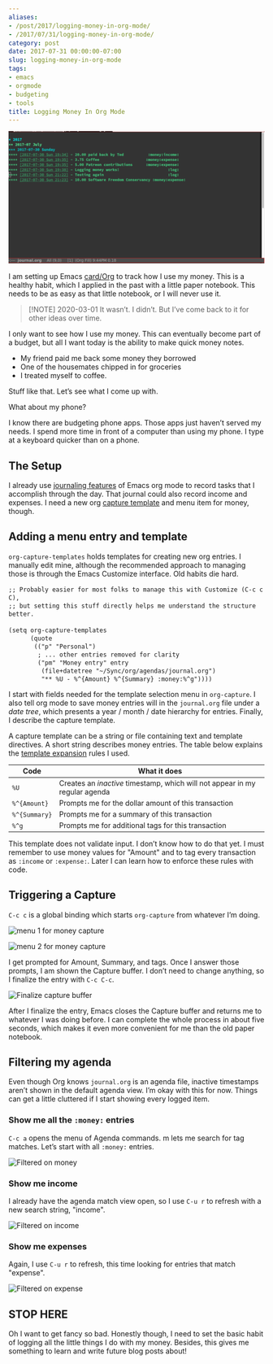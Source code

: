 ```yaml
---
aliases:
- /post/2017/logging-money-in-org-mode/
- /2017/07/31/logging-money-in-org-mode/
category: post
date: 2017-07-31 00:00:00-07:00
slug: logging-money-in-org-mode
tags:
- emacs
- orgmode
- budgeting
- tools
title: Logging Money In Org Mode
---
```


![attachments/img/2017/cover-2017-07-31.png](../../../attachments/img/2017/cover-2017-07-31.png)

I am setting up Emacs [card/Org](../../../card/Org.md) to track how I use my money. This is a healthy habit, which I applied in the past with a little paper notebook. This needs to be as easy as that little notebook, or I will never use it.

 > 
 > \[!NOTE\] 2020-03-01
 > It wasn’t. I didn’t. But I’ve come back to it for other ideas over time.

I only want to see how I use my money. This can eventually become part of a budget, but all I want today is the ability to make quick money notes.

* My friend paid me back some money they borrowed
* One of the housemates chipped in for groceries
* I treated myself to coffee.

Stuff like that. Let’s see what I come up with.

What about my phone?

I know there are budgeting phone apps. Those apps just haven’t served my needs. I spend more time in front of a computer than using my phone. I type at a keyboard quicker than on a phone.

## The Setup

I already use [journaling features](http://www.howardism.org/Technical/Emacs/journaling-org.html) of Emacs org mode to record tasks that I accomplish through the day. That journal could also record income and expenses. I need a new org [capture template](http://orgmode.org/manual/Capture-templates.html#Capture-templates) and menu item for money, though.

## Adding a menu entry and template

`org-capture-templates` holds templates for creating new org entries. I manually edit mine, although the recommended approach to managing those is through the Emacs Customize interface. Old habits die hard.

````elisp
;; Probably easier for most folks to manage this with Customize (C-c c C),
;; but setting this stuff directly helps me understand the structure better.

(setq org-capture-templates
      (quote
       (("p" "Personal")
        ; ... other entries removed for clarity
        ("pm" "Money entry" entry
         (file+datetree "~/Sync/org/agendas/journal.org")
         "** %U - %^{Amount} %^{Summary} :money:%^g"))))
````

I start with fields needed for the template selection menu in `org-capture`. I also tell org mode to save money entries will in the `journal.org` file under a *date tree*, which presents a year / month / date hierarchy for entries. Finally, I describe the capture template.

A capture template can be a string or file containing text and template directives. A short string describes money entries. The table below explains the [template expansion](http://orgmode.org/manual/Template-expansion.html#Template-expansion) rules I used.

|Code|What it does|
|----|------------|
|`%U`|Creates an *inactive* timestamp, which will not appear in my regular agenda|
|`%^{Amount}`|Prompts me for the dollar amount of this transaction|
|`%^{Summary}`|Prompts me for a summary of this transaction|
|`%^g`|Prompts me for additional tags for this transaction|

This template does not validate input. I don’t know how to do that yet. I must remember to use money values for "Amount" and to tag every transaction as `:income` or `:expense:`. Later I can learn how to enforce these rules with code.

## Triggering a Capture

`C-c c` is a global binding which starts `org-capture` from whatever I’m doing.

![menu 1 for money capture](attachments/img/2017/org-capture-menu-1.png "`C-c c` to enter org capture menu")

![menu 2 for money capture](attachments/img/2017/org-capture-menu-2.png "`p` then `m` for a Personal Money entry")

I get prompted for Amount, Summary, and tags. Once I answer those prompts, I am shown the Capture buffer. I don’t need to change anything, so I finalize the entry with `C-c C-c`.

![Finalize capture buffer](attachments/img/2017/org-money-capture-buffer.png "`C-c C-c` to finalize")

After I finalize the entry, Emacs closes the Capture buffer and returns me to whatever I was doing before. I can complete the whole process in about five seconds, which makes it even more convenient for me than the old paper notebook.

## Filtering my agenda

Even though Org knows `journal.org` is an agenda file, inactive timestamps aren’t shown in the default agenda view. I’m okay with this for now. Things can get a little cluttered if I start showing every logged item.

### Show me all the `:money:` entries

`C-c a` opens the menu of Agenda commands. m lets me search for tag matches. Let’s start with all `:money:` entries.

![Filtered on money](attachments/img/2017/agenda-filter-money.png "`C-c a m money` to filter on the `:money` tag")

### Show me income

I already have the agenda match view open, so I use `C-u r` to refresh with a new search string, "income".

![Filtered on income](attachments/img/2017/agenda-filter-income.png "`C-u r income` to filter on the `:income:` tag")

### Show me expenses

Again, I use `C-u r` to refresh, this time looking for entries that match "expense".

![Filtered on expense](attachments/img/2017/agenda-filter-expense.png "`C-u r expense` to filter on the `:expense:` tag")

## STOP HERE

Oh I want to get fancy so bad. Honestly though, I need to set the basic habit of logging all the little things I do with my money. Besides, this gives me something to learn and write future blog posts about!
